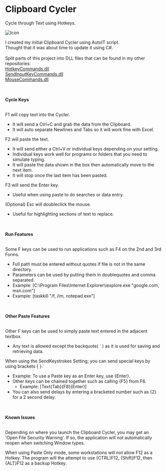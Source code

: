# Clipboard Cycler
Cycle through Text using Hotkeys.

![Icon](https://github.com/cloudd901/Clipboard-Cycler/blob/master/Clipboard%20Cycler/CC.ico)

I created my initial Clipboard Cycler using AutoIT script.</br>
Thought that it was about time to update it using C#.</br>
</br>
Split parts of this project into DLL files that can be found in my other repositories:</br>
[HotkeyCommands.dll](https://github.com/cloudd901/HotkeyCommands)</br>
[SendInputKeyCommands.dll](https://github.com/cloudd901/SendInputKeyCommands)</br>
[MouseCommands.dll](https://github.com/cloudd901/MouseCommands)

</br></br>
<b>Cycle Keys</b>
</br></br>

F1 will copy text into the Cycler.
 - It will send a Ctrl+C and grab the data from the Clipboard.
 - It will auto separate Newlines and Tabs so it will work fine with Excel.
 
F2 will paste the text.
 - It will send either a Ctrl+V or individual keys depending on your setting.
 - Individual keys work well for programs or folders that you need to simulate typing.
 - It will paste the data shown in the box then automatically move to the next item.
 - It will stop once the last item has been pasted.
 
F3 will send the Enter key.
 - Useful when using paste to do searches or data entry.
 
(Optional) Esc will doubleclick the mouse.
 - Useful for highlighting sections of text to replace.

</br></br>
<b>Run Features</b>
</br></br>

Some F keys can be used to run applications such as F4 on the 2nd and 3rd Forms.
 - Full path must be entered without quotes if file is not in the same directory.
 - Parameters can be used by putting them in doublequotes and comma separated.
 - Example: [C:\Program Files\Internet Explorer\iexplore.exe "google.com, msn.com"]
 - Example: [taskkill "/f, /im, notepad.exe"]

</br></br>
<b>Other Paste Features</b>
</br></br>

Other F keys can be used to simply paste text entered in the adjacent textbox.
 - Any text is allowed except the backquote( ` ) as it is used for saving and retrieving data.

When using the SendKeystrokes Setting; you can send special keys by using brackets { }.
 - Example: To use a Paste key as an Enter key, use {Enter}.
 - Other keys can be chained together such as calling {F5} from F6.
   - Example: [Text{Tab}{F8}{Enter}]
 - You can also send delays by entering a bracketed number such as {2} for a 2 second delay.

</br></br>
<b>Known Issues</b>
</br></br>

Depending on where you launch the Clipboard Cycler, you may get an 'Open File Security Warning'.
If so, the application will not automatically reopen when switching Window types.

When using Paste Only mode, some workstations will not allow F12 as a Hotkey.
The program will the attempt to use {CTRL}F12, {Shift}F12, then {ALT}F12 as a backup Hotkey.
